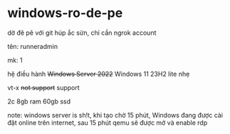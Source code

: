 # windows-ro-de-pe

dờ đê pê với git húp ắc sừn, chỉ cần ngrok account

tên: runneradmin

mk: 1

hệ điều hành ~~Windows Server 2022~~ Windows 11 23H2 lite nhẹ

vt-x ~~not support~~ support

2c 8gb ram 60gb ssd

note: windows server is sh!t, khi tạo chờ 15 phút, Windows đang được cài đặt online trên internet, sau 15 phút qemu sẽ được mở và enable rdp
